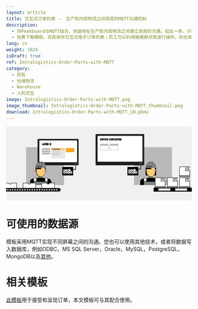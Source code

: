 ```yaml
---
layout: article
title: 交互式订单列表 -- 生产和内部物流之间简易的MQTT沟通机制
description: 
  - 将Peakboard与MQTT结合，快速地在生产和内部物流之间建立高效的沟通。如此一来，只需按下按钮，即可轻松地为产品制造中所需的零部件创建订单，并将其发送至内部物流部门。
  - 免费下载模板，将其用作交互式电子订单列表；员工可以利用触摸屏对其进行操作，向仓库请求缺少的生产零件。这样就可确保生产过程的顺畅，尽可能地减少等待时间，非常高效。 
lang: cn
weight: 1824
isDraft: true
ref: Intralogistics-Order-Parts-with-MQTT
category:
  - 所有
  - 仓储物流
  - Warehouse
  - 人机交互
image: Intralogistics-Order-Parts-with-MQTT.png
image_thumbnail: Intralogistics-Order-Parts-with-MQTT_thumbnail.png
download: Intralogistics-Order-Parts-with-MQTT_CN.pbmx
---
```

![](img/peakboard-mqtt-dashboards.gif)

# 可使用的数据源

模板采用MQTT实现不同屏幕之间的沟通。您也可以使用其他技术，或者将数据写入数据库，例如ODBC，MS SQL Server，Oracle，MySQL，PostgreSQL，MongoDB以及[其他](https://peakboard.com/zh-hans/interfaces/)。

# 相关模板

[此模板](https://templates.peakboard.com/Intralogistics-Receive-Orders-via-MQTT/cn)用于接受和呈现订单，本文模板可与其配合使用。

